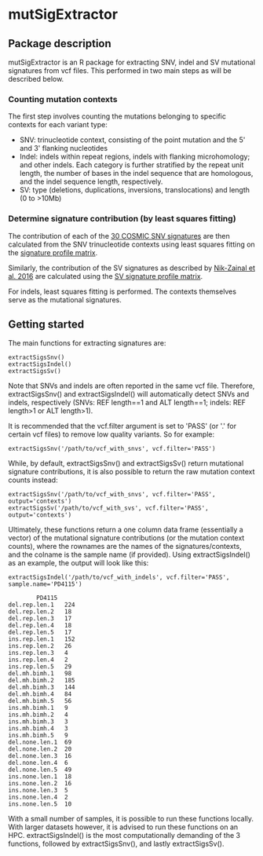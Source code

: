 # mutSigExtractor

## Package description
mutSigExtractor is an R package for extracting SNV, indel and SV mutational signatures from vcf files. This performed in two main steps as will be described below.

### Counting mutation contexts
The first step involves counting the mutations belonging to specific contexts for each variant type:
- SNV: trinucleotide context, consisting of the point mutation and the 5' and 3' flanking nucleotides
- Indel: indels within repeat regions, indels with flanking microhomology; and other indels. Each category is further stratified by the repeat unit length, the number of bases in the indel sequence that are homologous, and the indel sequence length, respectively.
- SV: type (deletions, duplications, inversions, translocations) and length (0 to >10Mb)

### Determine signature contribution (by least squares fitting)
The contribution of each of the [30 COSMIC SNV signatures](https://cancer.sanger.ac.uk/cosmic/signatures) are then calculated from the SNV trinucleotide contexts using least squares fitting on the [signature profile matrix](https://cancer.sanger.ac.uk/cancergenome/assets/signatures_probabilities.txt).

Similarly, the contribution of the SV signatures as described by [Nik-Zainal et al. 2016](https://www.nature.com/articles/nature17676) are calculated using the [SV signature profile matrix](https://media.nature.com/original/nature-assets/nature/journal/v534/n7605/extref/nature17676-s3.zip).

For indels, least squares fitting is performed. The contexts themselves serve as the mutational signatures.

## Getting started
The main functions for extracting signatures are:
```
extractSigsSnv()
extractSigsIndel()
extractSigsSv()
```

Note that SNVs and indels are often reported in the same vcf file. Therefore, extractSigsSnv() and extractSigsIndel() will automatically detect SNVs and indels, respectively (SNVs: REF length==1 and ALT length==1; indels: REF length>1 or ALT length>1). 

It is recommended that the vcf.filter argument is set to 'PASS' (or '.' for certain vcf files) to remove low quality variants. So for example:
```
extractSigsSnv('/path/to/vcf_with_snvs', vcf.filter='PASS')
```

While, by default, extractSigsSnv() and extractSigsSv() return mutational signature contributions, it is also possible to return the raw mutation context counts instead:
```
extractSigsSnv('/path/to/vcf_with_snvs', vcf.filter='PASS', output='contexts')
extractSigsSv('/path/to/vcf_with_svs', vcf.filter='PASS', output='contexts')
```

Ultimately, these functions return a one column data frame (essentially a vector) of the mutational signature contributions (or the mutation context counts), where the rownames are the names of the signatures/contexts, and the colname is the sample name (if provided). Using extractSigsIndel() as an example, the output will look like this:
```
extractSigsIndel('/path/to/vcf_with_indels', vcf.filter='PASS', sample.name='PD4115')

		PD4115
del.rep.len.1	224
del.rep.len.2	18
del.rep.len.3	17
del.rep.len.4	18
del.rep.len.5	17
ins.rep.len.1	152
ins.rep.len.2	26
ins.rep.len.3	4
ins.rep.len.4	2
ins.rep.len.5	29
del.mh.bimh.1	98
del.mh.bimh.2	185
del.mh.bimh.3	144
del.mh.bimh.4	84
del.mh.bimh.5	56
ins.mh.bimh.1	9
ins.mh.bimh.2	4
ins.mh.bimh.3	3
ins.mh.bimh.4	3
ins.mh.bimh.5	9
del.none.len.1	69
del.none.len.2	20
del.none.len.3	16
del.none.len.4	6
del.none.len.5	49
ins.none.len.1	18
ins.none.len.2	16
ins.none.len.3	5
ins.none.len.4	2
ins.none.len.5	10
```

With a small number of samples, it is possible to run these functions locally. With larger datasets however, it is advised to run these functions on an HPC. extractSigsIndel() is the most computationally demanding of the 3 functions, followed by extractSigsSnv(), and lastly extractSigsSv().



